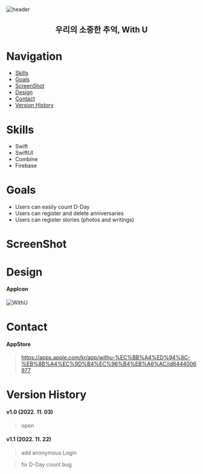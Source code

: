 
![header](https://capsule-render.vercel.app/api?type=slice&color=e5b4ed&height=200&section=header&text=With%20U&fontSize=90&fontColor=f8eaea)

<div align=center><h2>우리의 소중한 추억, With U</h2></div>

# Navigation
- [Skills](#skills)
- [Goals](#goals)
- [ScreenShot](#screenshot)
- [Design](#design)
- [Contact](#contact)
- [Version History](#version-history)

# Skills
- Swift
- SwiftUI
- Combine
- Firebase

# Goals
- Users can easily count D-Day
- Users can register and delete anniversaries
- Users can register stories (photos and writings)

# ScreenShot

# Design
#### AppIcon
![WithU](https://user-images.githubusercontent.com/67613690/206439713-b3249772-b327-4f63-879f-dcd9cf6bfeb4.png)

# Contact
#### AppStore
> <https://apps.apple.com/kr/app/withu-%EC%BB%A4%ED%94%8C-%EB%8B%A4%EC%9D%B4%EC%96%B4%EB%A6%AC/id6444006977>

# Version History
#### v1.0 (2022. 11. 03)
> open
#### v1.1 (2022. 11. 22)
> add anonymous Login

> fix D-Day count bug
 
